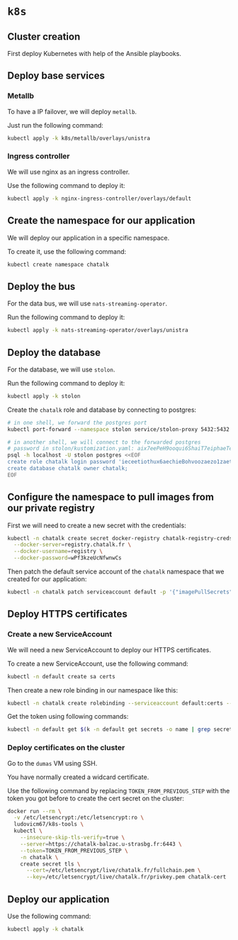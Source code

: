 `k8s`
=====

## Cluster creation

First deploy Kubernetes with help of the Ansible playbooks.

## Deploy base services

### Metallb

To have a IP failover, we will deploy `metallb`.

Just run the following command:

```sh
kubectl apply -k k8s/metallb/overlays/unistra
```

### Ingress controller

We will use nginx as an ingress controller.

Use the following command to deploy it:

```sh
kubectl apply -k nginx-ingress-controller/overlays/default
```

## Create the namespace for our application

We will deploy our application in a specific namespace.

To create it, use the following command:

```sh
kubectl create namespace chatalk
```

## Deploy the bus

For the data bus, we will use `nats-streaming-operator`.

Run the following command to deploy it:

```sh
kubectl apply -k nats-streaming-operator/overlays/unistra
```

## Deploy the database

For the database, we will use `stolon`.

Run the following command to deploy it:

```sh
kubectl apply -k stolon
```

Create the `chatalk` role and database by connecting to postgres:

```sh
# in one shell, we forward the postgres port
kubectl port-forward --namespace stolon service/stolon-proxy 5432:5432

# in another shell, we will connect to the forwarded postgres
# password in stolon/kustomization.yaml: aix7eePeH9ooqui6ShaiT7eiphaeTee2isahg2ahwibiwoh8Ailequ2jeiceeSho
psql -h localhost -U stolon postgres <<EOF
create role chatalk login password 'ieceetiothux6aechieBohvoozaezo1zaetequahShuw6faePeng4shaem3raece';
create database chatalk owner chatalk;
EOF
```

## Configure the namespace to pull images from our private registry

First we will need to create a new secret with the credentials:

```sh
kubectl -n chatalk create secret docker-registry chatalk-registry-creds \
  --docker-server=registry.chatalk.fr \
  --docker-username=registry \
  --docker-password=wPf3kzeUcNfwnwCs
```

Then patch the default service account of the `chatalk` namespace that we created for our application:

```sh
kubectl -n chatalk patch serviceaccount default -p '{"imagePullSecrets": [{"name": "chatalk-registry-creds"}]}'
```

## Deploy HTTPS certificates

### Create a new ServiceAccount

We will need a new ServiceAccount to deploy our HTTPS certificates.

To create a new ServiceAccount, use the following command:

```sh
kubectl -n default create sa certs
```

Then create a new role binding in our namespace like this:

```sh
kubectl -n chatalk create rolebinding --serviceaccount default:certs --clusterrole edit certs-edit
```

Get the token using following commands:

```sh
kubectl -n default get $(k -n default get secrets -o name | grep secret/certs-token) -o jsonpath={.data.token} | base64 -d
```

### Deploy certificates on the cluster

Go to the `dumas` VM using SSH.

You have normally created a widcard certificate.

Use the following command by replacing `TOKEN_FROM_PREVIOUS_STEP` with the token you got before to create the cert secret on the cluster:

```sh
docker run --rm \
  -v /etc/letsencrypt:/etc/letsencrypt:ro \
  ludovicm67/k8s-tools \
  kubectl \
    --insecure-skip-tls-verify=true \
    --server=https://chatalk-balzac.u-strasbg.fr:6443 \
    --token=TOKEN_FROM_PREVIOUS_STEP \
    -n chatalk \
    create secret tls \
      --cert=/etc/letsencrypt/live/chatalk.fr/fullchain.pem \
      --key=/etc/letsencrypt/live/chatalk.fr/privkey.pem chatalk-cert
```

## Deploy our application

Use the following command:

```sh
kubectl apply -k chatalk
```
